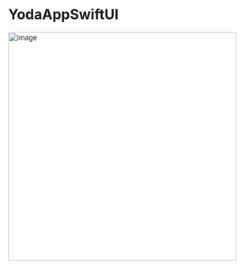 # YodaAppSwiftUI
<img width="462" alt="image" src="https://github.com/yunusberdibekk/YodaAppSwiftUI/assets/92654362/846108a6-3e48-46f2-b298-80861fa1c681">
